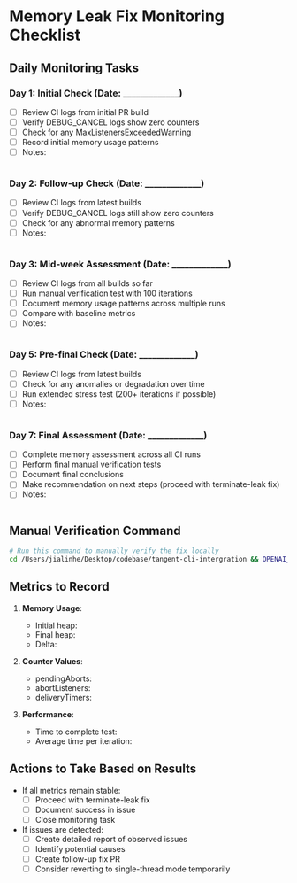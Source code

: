 # Memory Leak Fix Monitoring Checklist

## Daily Monitoring Tasks

### Day 1: Initial Check (Date: _____________)

- [ ] Review CI logs from initial PR build
- [ ] Verify DEBUG_CANCEL logs show zero counters
- [ ] Check for any MaxListenersExceededWarning 
- [ ] Record initial memory usage patterns
- [ ] Notes:
  ```
  
  ```

### Day 2: Follow-up Check (Date: _____________)

- [ ] Review CI logs from latest builds
- [ ] Verify DEBUG_CANCEL logs still show zero counters
- [ ] Check for any abnormal memory patterns
- [ ] Notes:
  ```
  
  ```

### Day 3: Mid-week Assessment (Date: _____________)

- [ ] Review CI logs from all builds so far
- [ ] Run manual verification test with 100 iterations
- [ ] Document memory usage patterns across multiple runs
- [ ] Compare with baseline metrics
- [ ] Notes:
  ```
  
  ```

### Day 5: Pre-final Check (Date: _____________)

- [ ] Review CI logs from latest builds
- [ ] Check for any anomalies or degradation over time
- [ ] Run extended stress test (200+ iterations if possible)
- [ ] Notes:
  ```
  
  ```

### Day 7: Final Assessment (Date: _____________)

- [ ] Complete memory assessment across all CI runs
- [ ] Perform final manual verification tests
- [ ] Document final conclusions
- [ ] Make recommendation on next steps (proceed with terminate-leak fix)
- [ ] Notes:
  ```
  
  ```

## Manual Verification Command

```bash
# Run this command to manually verify the fix locally
cd /Users/jialinhe/Desktop/codebase/tangent-cli-intergration && OPENAI_API_KEY=dummy NODE_OPTIONS="--expose-gc" DEBUG_CANCEL=1 DEBUG_HEADLESS=1 CODEX_HEADLESS=1 LOOP_N=100 npx tsx codex-main/codex-cli/scripts/dev/agent-cancel-debug.ts > manual-verification-output.txt 2>&1 && node -e "console.log('Final memory:', process.memoryUsage())" >> manual-verification-output.txt
```

## Metrics to Record

1. **Memory Usage**:
   - Initial heap: 
   - Final heap: 
   - Delta: 

2. **Counter Values**:
   - pendingAborts: 
   - abortListeners: 
   - deliveryTimers: 

3. **Performance**:
   - Time to complete test: 
   - Average time per iteration: 

## Actions to Take Based on Results

- If all metrics remain stable:
  - [ ] Proceed with terminate-leak fix
  - [ ] Document success in issue
  - [ ] Close monitoring task

- If issues are detected:
  - [ ] Create detailed report of observed issues
  - [ ] Identify potential causes
  - [ ] Create follow-up fix PR
  - [ ] Consider reverting to single-thread mode temporarily